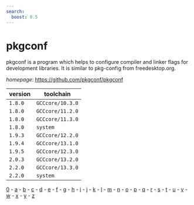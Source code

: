 ```yaml
---
search:
  boost: 0.5
---
```

# pkgconf

pkgconf is a program which helps to configure compiler and linker flags for development libraries.  It is similar to pkg-config from freedesktop.org.

*homepage*: <https://github.com/pkgconf/pkgconf>

version | toolchain
--------|----------
``1.8.0`` | ``GCCcore/10.3.0``
``1.8.0`` | ``GCCcore/11.2.0``
``1.8.0`` | ``GCCcore/11.3.0``
``1.8.0`` | ``system``
``1.9.3`` | ``GCCcore/12.2.0``
``1.9.4`` | ``GCCcore/13.1.0``
``1.9.5`` | ``GCCcore/12.3.0``
``2.0.3`` | ``GCCcore/13.2.0``
``2.2.0`` | ``GCCcore/13.3.0``
``2.2.0`` | ``system``

[0](../0/index.md) - [a](../a/index.md) - [b](../b/index.md) - [c](../c/index.md) - [d](../d/index.md) - [e](../e/index.md) - [f](../f/index.md) - [g](../g/index.md) - [h](../h/index.md) - [i](../i/index.md) - [j](../j/index.md) - [k](../k/index.md) - [l](../l/index.md) - [m](../m/index.md) - [n](../n/index.md) - [o](../o/index.md) - [p](../p/index.md) - [q](../q/index.md) - [r](../r/index.md) - [s](../s/index.md) - [t](../t/index.md) - [u](../u/index.md) - [v](../v/index.md) - [w](../w/index.md) - [x](../x/index.md) - [y](../y/index.md) - [z](../z/index.md)

